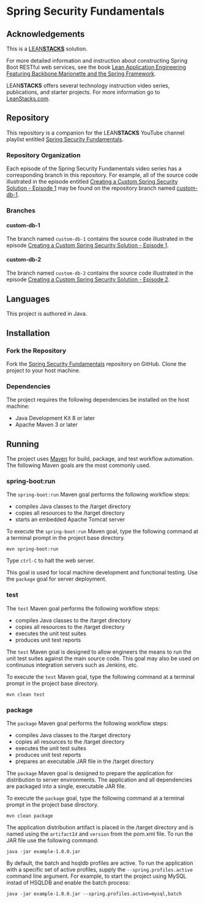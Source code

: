 # Spring Security Fundamentals

## Acknowledgements

This is a [LEAN**STACKS**](http://www.leanstacks.com) solution.

For more detailed information and instruction about constructing Spring Boot RESTful web services, see the book [Lean Application Engineering Featuring Backbone.Marionette and the Spring Framework](https://leanpub.com/leanstacks-marionette-spring).

LEAN**STACKS** offers several technology instruction video series, publications, and starter projects.  For more information go to [LeanStacks.com](http://www.leanstacks.com/).

## Repository

This repository is a companion for the LEAN**STACKS** YouTube channel playlist entitled [Spring Security Fundamentals](https://www.youtube.com/playlist?list=PLGDwUiT1wr6-cvT21QHjfB_9xf7b7k7a-).

### Repository Organization

Each episode of the Spring Security Fundamentals video series has a corresponding branch in this repository.  For example, all of the source code illustrated in the episode entitled [Creating a Custom Spring Security Solution - Episode 1](https://youtu.be/XLfOlqG_tNU?list=PLGDwUiT1wr6-cvT21QHjfB_9xf7b7k7a-) may be found on the repository branch named [custom-db-1](https://github.com/mwarman/spring-security-fundamentals/tree/custom-db-1).

### Branches

#### custom-db-1

The branch named `custom-db-1` contains the source code illustrated in the episode [Creating a Custom Spring Security Solution - Episode 1](https://youtu.be/XLfOlqG_tNU?list=PLGDwUiT1wr6-cvT21QHjfB_9xf7b7k7a-).

#### custom-db-2

The branch named `custom-db-2` contains the source code illustrated in the episode [Creating a Custom Spring Security Solution - Episode 2](https://youtu.be/DMgo-Zr5ESs?list=PLGDwUiT1wr6-cvT21QHjfB_9xf7b7k7a-).


## Languages

This project is authored in Java.

## Installation

### Fork the Repository

Fork the [Spring Security Fundamentals](https://github.com/mwarman/spring-security-fundamentals) repository on GitHub.  Clone the project to your host machine.

### Dependencies

The project requires the following dependencies be installed on the host machine:

* Java Development Kit 8 or later
* Apache Maven 3 or later

## Running

The project uses [Maven](http://maven.apache.org/) for build, package, and test workflow automation.  The following Maven goals are the most commonly used.

### spring-boot:run

The `spring-boot:run` Maven goal performs the following workflow steps:

* compiles Java classes to the /target directory
* copies all resources to the /target directory
* starts an embedded Apache Tomcat server

To execute the `spring-boot:run` Maven goal, type the following command at a terminal prompt in the project base directory.

```
mvn spring-boot:run
```

Type `ctrl-C` to halt the web server.

This goal is used for local machine development and functional testing.  Use the `package` goal for server deployment.

### test

The `test` Maven goal performs the following workflow steps:

* compiles Java classes to the /target directory
* copies all resources to the /target directory
* executes the unit test suites
* produces unit test reports

The `test` Maven goal is designed to allow engineers the means to run the unit test suites against the main source code.  This goal may also be used on continuous integration servers such as Jenkins, etc.

To execute the `test` Maven goal, type the following command at a terminal prompt in the project base directory.

```
mvn clean test
```

### package

The `package` Maven goal performs the following workflow steps:

* compiles Java classes to the /target directory
* copies all resources to the /target directory
* executes the unit test suites
* produces unit test reports
* prepares an executable JAR file in the /target directory

The `package` Maven goal is designed to prepare the application for distribution to server environments.  The application and all dependencies are packaged into a single, executable JAR file.

To execute the `package` goal, type the following command at a terminal prompt in the project base directory.

```
mvn clean package
```

The application distribution artifact is placed in the /target directory and is named using the `artifactId` and `version` from the pom.xml file.  To run the JAR file use the following command:

```
java -jar example-1.0.0.jar
```

By default, the batch and hsqldb profiles are active.  To run the application with a specific set of active profiles, supply the `--spring.profiles.active` command line argument.  For example, to start the project using MySQL instad of HSQLDB and enable the batch process:

```
java -jar example-1.0.0.jar --spring.profiles.active=mysql,batch
```
